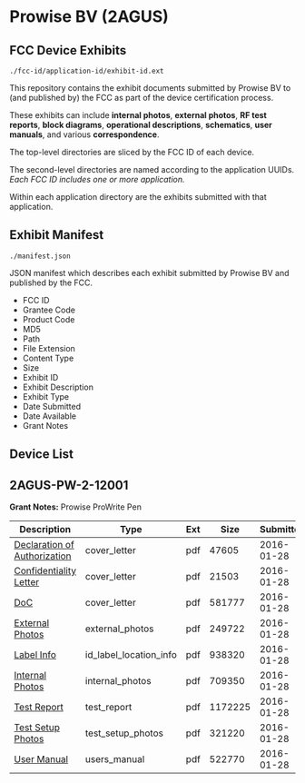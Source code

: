 # Prowise BV (2AGUS)
## FCC Device Exhibits

```
./fcc-id/application-id/exhibit-id.ext
```

This repository contains the exhibit documents submitted by Prowise BV to (and published by) the FCC as part of the device certification process.

These exhibits can include **internal photos**, **external photos**, **RF test reports**, **block diagrams**, **operational descriptions**, **schematics**, **user manuals**, and various **correspondence**.

The top-level directories are sliced by the FCC ID of each device.

The second-level directories are named according to the application UUIDs. *Each FCC ID includes one or more application.*

Within each application directory are the exhibits submitted with that application. 

## Exhibit Manifest

```
./manifest.json
```

JSON manifest which describes each exhibit submitted by Prowise BV and published by the FCC.

- FCC ID
- Grantee Code
- Product Code
- MD5
- Path
- File Extension
- Content Type
- Size
- Exhibit ID
- Exhibit Description
- Exhibit Type
- Date Submitted
- Date Available
- Grant Notes

## Device List
## 2AGUS-PW-2-12001
**Grant Notes:** Prowise ProWrite Pen

| Description | Type | Ext | Size | Submitted | Available |
| ----------- | ---- | --- | ---- | --------- | --------- |
| [Declaration of Authorization](2AGUS-PW-2-12001/f7d5dc01f5daace5e7b50c73763a875c/2888192.pdf) | cover_letter | pdf | 47605 | 2016-01-28 | 2016-01-28 |
| [Confidentiality Letter](2AGUS-PW-2-12001/f7d5dc01f5daace5e7b50c73763a875c/2888193.pdf) | cover_letter | pdf | 21503 | 2016-01-28 | 2016-01-28 |
| [DoC](2AGUS-PW-2-12001/f7d5dc01f5daace5e7b50c73763a875c/2888200.pdf) | cover_letter | pdf | 581777 | 2016-01-28 | 2016-01-28 |
| [External Photos](2AGUS-PW-2-12001/f7d5dc01f5daace5e7b50c73763a875c/2888197.pdf) | external_photos | pdf | 249722 | 2016-01-28 | 2016-01-28 |
| [Label Info](2AGUS-PW-2-12001/f7d5dc01f5daace5e7b50c73763a875c/2888194.pdf) | id_label_location_info | pdf | 938320 | 2016-01-28 | 2016-01-28 |
| [Internal Photos](2AGUS-PW-2-12001/f7d5dc01f5daace5e7b50c73763a875c/2888196.pdf) | internal_photos | pdf | 709350 | 2016-01-28 | 2016-01-28 |
| [Test Report](2AGUS-PW-2-12001/f7d5dc01f5daace5e7b50c73763a875c/2888199.pdf) | test_report | pdf | 1172225 | 2016-01-28 | 2016-01-28 |
| [Test Setup Photos](2AGUS-PW-2-12001/f7d5dc01f5daace5e7b50c73763a875c/2888198.pdf) | test_setup_photos | pdf | 321220 | 2016-01-28 | 2016-01-28 |
| [User Manual](2AGUS-PW-2-12001/f7d5dc01f5daace5e7b50c73763a875c/2888195.pdf) | users_manual | pdf | 522770 | 2016-01-28 | 2016-01-28 |
